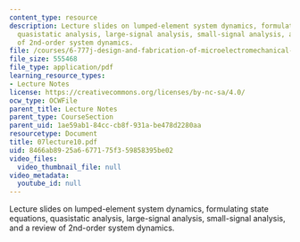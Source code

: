 ```yaml
---
content_type: resource
description: Lecture slides on lumped-element system dynamics, formulating state equations,
  quasistatic analysis, large-signal analysis, small-signal analysis, and a review
  of 2nd-order system dynamics.
file: /courses/6-777j-design-and-fabrication-of-microelectromechanical-devices-spring-2007/8466ab8925a6677175f359858395be02_07lecture10.pdf
file_size: 555468
file_type: application/pdf
learning_resource_types:
- Lecture Notes
license: https://creativecommons.org/licenses/by-nc-sa/4.0/
ocw_type: OCWFile
parent_title: Lecture Notes
parent_type: CourseSection
parent_uid: 1ae59ab1-84cc-cb8f-931a-be478d2280aa
resourcetype: Document
title: 07lecture10.pdf
uid: 8466ab89-25a6-6771-75f3-59858395be02
video_files:
  video_thumbnail_file: null
video_metadata:
  youtube_id: null
---
```

Lecture slides on lumped-element system dynamics, formulating state equations, quasistatic analysis, large-signal analysis, small-signal analysis, and a review of 2nd-order system dynamics.